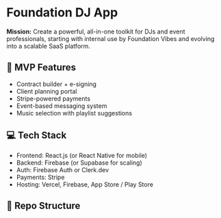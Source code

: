 # Foundation DJ App

**Mission:** Create a powerful, all-in-one toolkit for DJs and event professionals, starting with internal use by Foundation Vibes and evolving into a scalable SaaS platform.

## 🔧 MVP Features
- Contract builder + e-signing
- Client planning portal
- Stripe-powered payments
- Event-based messaging system
- Music selection with playlist suggestions

## 💻 Tech Stack
- Frontend: React.js (or React Native for mobile)
- Backend: Firebase (or Supabase for scaling)
- Auth: Firebase Auth or Clerk.dev
- Payments: Stripe
- Hosting: Vercel, Firebase, App Store / Play Store

## 📂 Repo Structure
